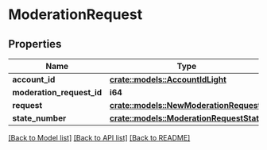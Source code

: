 # ModerationRequest

## Properties

Name | Type | Description | Notes
------------ | ------------- | ------------- | -------------
**account_id** | [**crate::models::AccountIdLight**](AccountIdLight.md) |  | 
**moderation_request_id** | **i64** |  | 
**request** | [**crate::models::NewModerationRequest**](NewModerationRequest.md) |  | 
**state_number** | [**crate::models::ModerationRequestState**](ModerationRequestState.md) |  | 

[[Back to Model list]](../README.md#documentation-for-models) [[Back to API list]](../README.md#documentation-for-api-endpoints) [[Back to README]](../README.md)


